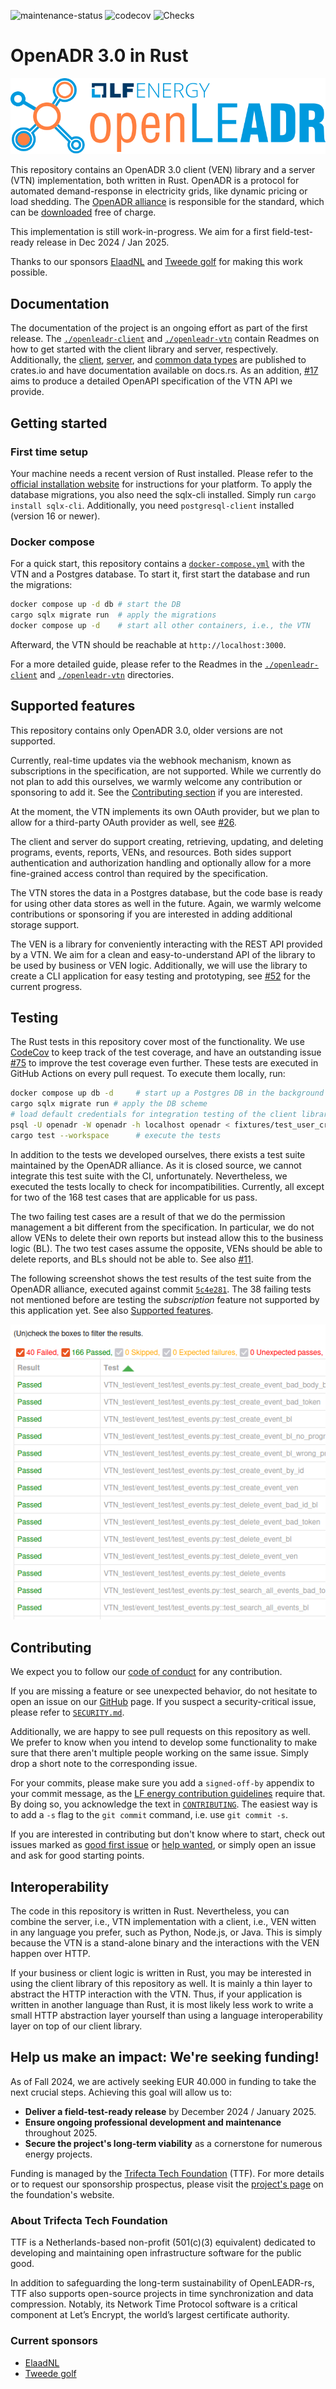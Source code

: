 ![maintenance-status](https://img.shields.io/badge/maintenance-actively--developed-brightgreen.svg)
![codecov](https://codecov.io/gh/OpenLEADR/openleadr-rs/graph/badge.svg?token=BKQ0QW9G8H)
![Checks](https://github.com/OpenLEADR/openleadr-rs/actions/workflows/checks.yml/badge.svg?branch=main)

# OpenADR 3.0 in Rust

![LF energy OpenLEADR logo](https://github.com/OpenLEADR/openleadr-rs/raw/refs/heads/main/openleadr-logo.svg)

This repository contains an OpenADR 3.0 client (VEN) library and a server (VTN) implementation, both written in Rust.
OpenADR is a protocol for automated demand-response in electricity grids, like dynamic pricing or load shedding.
The [OpenADR alliance](https://www.openadr.org/) is responsible for the standard,
which can be [downloaded](https://www.openadr.org/specification) free of charge.

This implementation is still work-in-progress. We aim for a first field-test-ready release in Dec 2024 / Jan 2025.

Thanks to our sponsors [ElaadNL](https://elaad.nl/en/) and [Tweede golf](https://tweedegolf.nl/en)
for making this work possible.

## Documentation

The documentation of the project is an ongoing effort as part of the first release.
The [`./openleadr-client`](./openleadr-client) and [`./openleadr-vtn`](./openleadr-vtn) contain Readmes on how to get
started with the client library and server, respectively.
Additionally, the [client](https://crates.io/crates/openleadr-client), [server](https://crates.io/crates/openleadr-vtn),
and [common data types](https://crates.io/crates/openleadr-wire) are published to crates.io
and have documentation available on docs.rs.
As an addition, [#17](https://github.com/OpenLEADR/openleadr-rs/issues/17) aims
to produce a detailed OpenAPI specification of the VTN API we provide. 

## Getting started

### First time setup

Your machine needs a recent version of Rust installed.
Please refer to the [official installation website](https://rustup.rs/) for instructions for your platform. To apply the database migrations, you also need the sqlx-cli installed.
Simply run `cargo install sqlx-cli`. Additionally, you need `postgresql-client` installed (version 16 or newer).

### Docker compose

For a quick start,
this repository contains a [`docker-compose.yml`](docker-compose.yml) with the VTN and a Postgres database.
To start it, first start the database and run the migrations:

```bash
docker compose up -d db # start the DB
cargo sqlx migrate run  # apply the migrations
docker compose up -d    # start all other containers, i.e., the VTN
```

Afterward, the VTN should be reachable at `http://localhost:3000`.

For a more detailed guide,
please refer to the Readmes in the [`./openleadr-client`](./openleadr-client) and 
[`./openleadr-vtn`](./openleadr-vtn) directories.

## Supported features

This repository contains only OpenADR 3.0, older versions are not supported.

Currently, real-time updates via the webhook mechanism, known as subscriptions in the specification, are not supported.
While we currently do not plan to add this ourselves, we warmly welcome any contribution or sponsoring to add it.
See the [Contributing section](#contributing) if you are interested.

At the moment, the VTN implements its own OAuth provider,
but we plan to allow for a third-party OAuth provider as well, 
see [#26](https://github.com/openLEADR/openleadr-rs/issues/26).

The client and server do support creating, retrieving, updating,
and deleting programs, events, reports, VENs, and resources.
Both sides support authentication and authorization handling
and optionally allow for a more fine-grained access control than required by the specification.

The VTN stores the data in a Postgres database,
but the code base is ready for using other data stores as well in the future.
Again, we warmly welcome contributions or sponsoring if you are interested in adding additional storage support.

The VEN is a library for conveniently interacting with the REST API provided by a VTN.
We aim for a clean and easy-to-understand API of the library to be used by business or VEN logic.
Additionally, we will use the library to create a CLI application for easy testing and prototyping, 
see [#52](https://github.com/OpenLEADR/openleadr-rs/issues/52) for the current progress.

## Testing
The Rust tests in this repository cover most of the functionality.
We use [CodeCov](https://app.codecov.io/gh/OpenLEADR/openleadr-rs/) to keep track of the test coverage,
and have an outstanding issue [#75](https://github.com/OpenLEADR/openleadr-rs/issues/75)
to improve the test coverage even further.
These tests are executed in GitHub Actions on every pull request.
To execute them locally, run:

```bash
docker compose up db -d     # start up a Postgres DB in the background
cargo sqlx migrate run # apply the DB scheme
# load default credentials for integration testing of the client library
psql -U openadr -W openadr -h localhost openadr < fixtures/test_user_credentials.sql
cargo test --workspace      # execute the tests
```

In addition to the tests we developed ourselves, there exists a test suite maintained by the OpenADR alliance.
As it is closed source, we cannot integrate this test suite with the CI, unfortunately.
Nevertheless, we executed the tests locally to check for incompatibilities.
Currently, all except for two of the 168 test cases that are applicable for us pass.

The two failing test cases are a result of that we do the permission management a bit different from the specification.
In particular, we do not allow VENs to delete their own reports but instead allow this to the business logic (BL).
The two test cases assume the opposite, VENs should be able to delete reports, and BLs should not be able to.
See also [#11](https://github.com/OpenLEADR/openleadr-rs/issues/11).

The following screenshot shows the test results of the test suite from the OpenADR alliance,
executed against commit [`5c4e281`](https://github.com/OpenLEADR/openleadr-rs/tree/5c4e281fdc96f7332675325e0d4da8cc1005dfe2).
The 38 failing tests not mentioned before are testing the *subscription*
feature not supported by this application yet.
See also [Supported features](#supported-features).

![OpenADR alliance test suite screenshot](OpenADR_alliance_test_suite.png)

## Contributing
We expect you to follow our [code of conduct](CODE_OF_CONDUCT.md) for any contribution.

If you are missing a feature or see unexpected behavior, 
do not hesitate to open an issue on our [GitHub](https://github.com/OpenLEADR/openleadr-rs) page.
If you suspect a security-critical issue, please refer to [`SECURITY.md`](SECURITY.md).

Additionally, we are happy to see pull requests on this repository as well.
We prefer to know when you intend to develop some functionality to make sure that there aren't multiple people working on the same issue. Simply drop a short note to the corresponding issue.

For your commits, please make sure you add a `signed-off-by` appendix to your commit message,
as the [LF energy contribution guidelines](https://tac.lfenergy.org/process/contribution_guidelines.html#developer-certificate-of-origin) require that.
By doing so, you acknowledge the text in [`CONTRIBUTING`](CONTRIBUTING).
The easiest way is to add a `-s` flag to the `git commit` command, i.e. use `git commit -s`.

If you are interested in contributing but don't know where to start, 
check out issues marked as [good first issue](https://github.com/OpenLEADR/openleadr-rs/issues?q=is%3Aissue+is%3Aopen+label%3A%22good+first+issue%22)
or [help wanted](https://github.com/OpenLEADR/openleadr-rs/issues?q=is%3Aissue+is%3Aopen+label%3A%22help+wanted%22),
or simply open an issue and ask for good starting points.

## Interoperability
The code in this repository is written in Rust.
Nevertheless, you can combine the server, i.e.,
VTN implementation with a client, i.e., VEN witten in any language you prefer, such as Python, Node.js, or Java.
This is simply because the VTN is a stand-alone binary and the interactions with the VEN happen over HTTP.

If your business or client logic is written in Rust,
you may be interested in using the client library of this repository as well.
It is mainly a thin layer to abstract the HTTP interaction with the VTN.
Thus, if your application is written in another language than Rust,
it is most likely less work
to write a small HTTP abstraction layer yourself
than using a language interoperability layer on top of our client library.  

## Help us make an impact: We're seeking funding!

As of Fall 2024, we are actively seeking EUR 40.000 in funding to take the next crucial steps. Achieving this goal will allow us to:

- **Deliver a field-test-ready release** by December 2024 / January 2025.
- **Ensure ongoing professional development and maintenance** throughout 2025.
- **Secure the project's long-term viability** as a cornerstone for numerous energy projects.

Funding is managed by the [Trifecta Tech Foundation](https://trifectatech.org) (TTF). For more details or to request our sponsorship prospectus, please visit the [project's page](https://trifectatech.org/initiatives/automated-demand-response/) on the foundation's website.

### About Trifecta Tech Foundation

TTF is a Netherlands-based non-profit (501(c)(3) equivalent) dedicated to developing and maintaining open infrastructure software for the public good.

In addition to safeguarding the long-term sustainability of OpenLEADR-rs, TTF also supports open-source projects in time synchronization and data compression. Notably, its Network Time Protocol software is a critical component at Let’s Encrypt, the world’s largest certificate authority.

### Current sponsors
- [ElaadNL](https://elaad.nl/en/)
- [Tweede golf](https://tweedegolf.nl/en)
